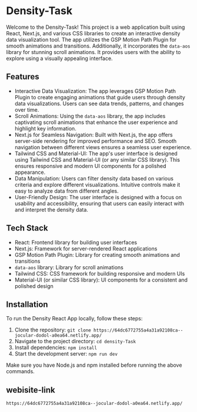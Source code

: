 # Density-Task

Welcome to the Density-Task! This project is a web application built using React, Next.js, and various CSS libraries to create an interactive density data visualization tool.
The app utilizes the GSP Motion Path Plugin for smooth animations and transitions. Additionally, it incorporates the `data-aos` library for stunning scroll animations.
It provides users with the ability to explore using a visually appealing interface.

## Features

- Interactive Data Visualization: The app leverages GSP Motion Path Plugin to create engaging animations that guide users through density data visualizations. Users can see data trends, patterns, and changes over time.
- Scroll Animations: Using the `data-aos` library, the app includes captivating scroll animations that enhance the user experience and highlight key information.
- Next.js for Seamless Navigation: Built with Next.js, the app offers server-side rendering for improved performance and SEO. Smooth navigation between different views ensures a seamless user experience.
- Tailwind CSS and Material-UI: The app's user interface is designed using Tailwind CSS and Material-UI (or any similar CSS library). This ensures responsive and modern UI components for a polished appearance.
- Data Manipulation: Users can filter density data based on various criteria and explore different visualizations. Intuitive controls make it easy to analyze data from different angles.
- User-Friendly Design: The user interface is designed with a focus on usability and accessibility, ensuring that users can easily interact with and interpret the density data.

## Tech Stack

- React: Frontend library for building user interfaces
- Next.js: Framework for server-rendered React applications
- GSP Motion Path Plugin: Library for creating smooth animations and transitions
- `data-aos` library: Library for scroll animations
- Tailwind CSS: CSS framework for building responsive and modern UIs
- Material-UI (or similar CSS library): UI components for a consistent and polished design

## Installation

To run the Density React App locally, follow these steps:

1. Clone the repository: `git clone https://64dc6772755a4a31a92108ca--jocular-dodol-a0ea64.netlify.app/`
2. Navigate to the project directory: `cd density-Task`
3. Install dependencies: `npm install`
4. Start the development server: `npm run dev`

Make sure you have Node.js and npm installed before running the above commands.

## webisite-link
`https://64dc6772755a4a31a92108ca--jocular-dodol-a0ea64.netlify.app/`

